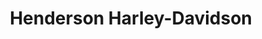 ---
title: "Henderson Harley-Davidson"
url: /henderson/henderson-harley-davidson/
shop: motorcycle
---